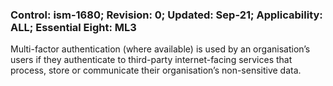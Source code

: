 ### Control: ism-1680; Revision: 0; Updated: Sep-21; Applicability: ALL; Essential Eight: ML3
<p>Multi-factor authentication (where available) is used by an organisation’s users if they authenticate to third-party internet-facing services that process, store or communicate their organisation’s non-sensitive data.</p>